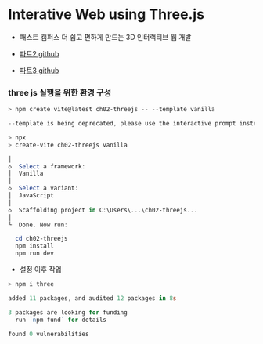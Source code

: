# Interative Web using Three.js

- 패스트 캠퍼스 더 쉽고 편하게 만드는 3D 인터랙티브 웹 개발 

- [파트2 github](https://github.com/chuhongkyu/fastcampus-r3f-part2)

- [파트3 github](https://github.com/chuhongkyu/fastcampus-r3f-part3)

### three js 실행을 위한 환경 구성

```powershell
> npm create vite@latest ch02-threejs -- --template vanilla

--template is being deprecated, please use the interactive prompt instead.

> npx
> create-vite ch02-threejs vanilla

│
◇  Select a framework:
│  Vanilla
│
◇  Select a variant:
│  JavaScript
│
◇  Scaffolding project in C:\Users\...\ch02-threejs...
│
└  Done. Now run:

  cd ch02-threejs
  npm install    
  npm run dev 
```

- 설정 이후 작업

```powershell
> npm i three

added 11 packages, and audited 12 packages in 8s

3 packages are looking for funding
  run `npm fund` for details

found 0 vulnerabilities
```
